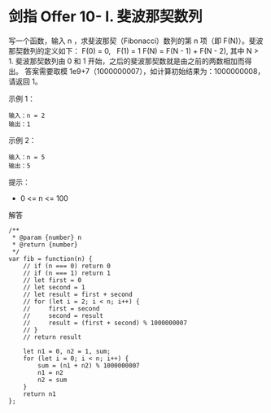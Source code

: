 ﻿# 剑指 Offer 10- I. 斐波那契数列
写一个函数，输入 n ，求斐波那契（Fibonacci）数列的第 n 项（即 F(N)）。斐波那契数列的定义如下：
F(0) = 0,   F(1) = 1
F(N) = F(N - 1) + F(N - 2), 其中 N > 1.
斐波那契数列由 0 和 1 开始，之后的斐波那契数就是由之前的两数相加而得出。
答案需要取模 1e9+7（1000000007），如计算初始结果为：1000000008，请返回 1。

示例 1：

    输入：n = 2
    输出：1

示例 2：

    输入：n = 5
    输出：5

提示：

 - 0 <= n <= 100
 
解答

    /**
     * @param {number} n
     * @return {number}
     */
    var fib = function(n) {
        // if (n === 0) return 0
        // if (n === 1) return 1
        // let first = 0
        // let second = 1
        // let result = first + second
        // for (let i = 2; i < n; i++) {
        //     first = second
        //     second = result
        //     result = (first + second) % 1000000007
        // }
        // return result
    
        let n1 = 0, n2 = 1, sum;
        for (let i = 0; i < n; i++) {
            sum = (n1 + n2) % 1000000007
            n1 = n2
            n2 = sum
        }
        return n1
    };
